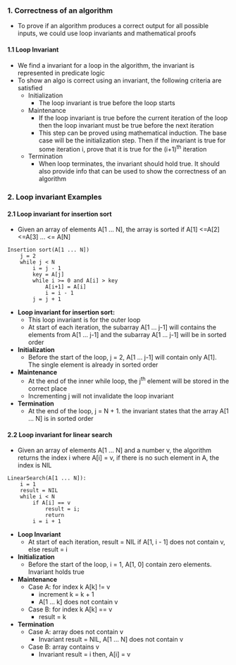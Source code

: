 
### 1. Correctness of an algorithm
- To prove if an algorithm produces a correct output for all possible inputs, we could use loop invariants and mathematical proofs

#### 1.1 Loop Invariant
- We find a invariant for a loop in the algorithm, the invariant is represented in predicate logic
- To show an algo is correct using an invariant, the following criteria are satisfied
	- Initialization
		- The loop invariant is true before the loop starts
	- Maintenance
		- If the loop invariant is true before the current iteration of the loop then the loop invariant must be true before the next iteration
		- This step can be proved using mathematical induction. The base case will be the initialization step. Then if the invariant is true for some iteration i, prove that it is true for the   (i+1)<sup>th</sup> iteration
	- Termination
		- When loop terminates, the invariant should hold true. It should also provide info that can be used to show the correctness of an algorithm

### 2. Loop invariant Examples
#### 2.1 Loop invariant for insertion sort
- Given an array of elements A[1 ... N], the array is sorted if A[1] <=A[2] <=A[3] ... <= A[N]
```
Insertion sort(A[1 ... N])
	j = 2
	while j < N
		i = j - 1
		key = A[j]
		while i >= 0 and A[i] > key
			A[i+1] = A[i]
			i = i - 1
		j = j + 1
```
- **Loop invariant for insertion sort:**
	- This loop invariant is for the outer loop
	- At start of each iteration, the subarray A[1 ... j-1] will contains the elements from A[1 ... j-1] and the subarray A[1 ... j-1] will be in sorted order
- **Initialization**
	- Before the start of the loop, j = 2, A[1 ... j-1] will contain only A[1]. The single element is already in sorted order 
- **Maintenance**
	- At the end of the inner while loop, the j<sup>th</sup> element will be stored in the correct place
	- Incrementing j will not invalidate the loop invariant
- **Termination**
	- At the end of the loop, j = N + 1. the invariant states that the  array A[1 ... N] is in sorted order
#### 2.2 Loop invariant for linear search
- Given an array of elements A[1 ... N] and a number v, the algorithm returns the index i where A[i] = v, if there is no such element in A, the index is NIL
```
LinearSearch(A[1 ... N]):
	i = 1
	result = NIL
	while i < N
		if A[i] == v
			result = i;
			return
		i = i + 1
```
- **Loop Invariant** 
	- At start of each iteration, result = NIL if A[1, i - 1] does not contain v, else result = i
- **Initialization**
	- Before the start of the loop, i = 1, A[1, 0] contain zero elements. Invariant holds true 
- **Maintenance**
	- Case A: for index k A[k] != v
		- increment k = k + 1
		- A[1 ... k] does not contain v
	- Case B: for index k A[k] == v
		- result = k
- **Termination**
	- Case A: array does not contain v
		- Invariant result = NIL, A[1 ... N] does not contain v
	- Case B: array contains v 
		- Invariant result = i then, A[i] = v